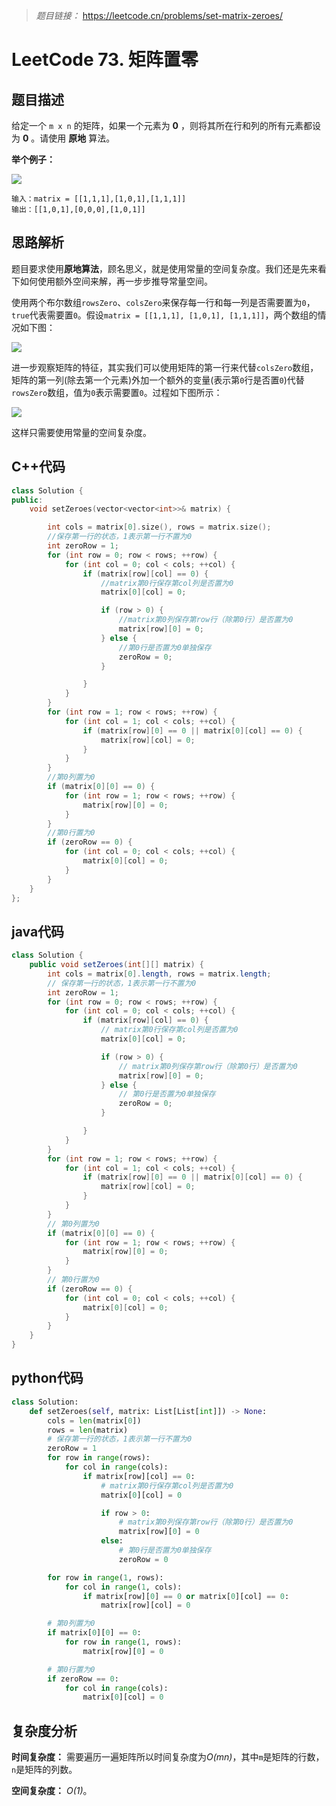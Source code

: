 > *题目链接：* https://leetcode.cn/problems/set-matrix-zeroes/

# LeetCode 73. 矩阵置零

## 题目描述

给定一个 `m x n` 的矩阵，如果一个元素为 **0** ，则将其所在行和列的所有元素都设为 **0** 。请使用 **原地** 算法。

**举个例子：**

![](https://gitee.com/ldtech007/picture/raw/master/pic/lc-0073-01.png)

```
输入：matrix = [[1,1,1],[1,0,1],[1,1,1]]
输出：[[1,0,1],[0,0,0],[1,0,1]]
```

## 思路解析

题目要求使用**原地算法**，顾名思义，就是使用常量的空间复杂度。我们还是先来看下如何使用额外空间来解，再一步步推导常量空间。

使用两个布尔数组`rowsZero`、`colsZero`来保存每一行和每一列是否需要置为`0`，`true`代表需要置`0`。假设`matrix = [[1,1,1], [1,0,1], [1,1,1]]`，两个数组的情况如下图：

![](https://gitee.com/ldtech007/picture/raw/master/pic/lc-0073-02.png)

进一步观察矩阵的特征，其实我们可以使用矩阵的第一行来代替`colsZero`数组，矩阵的第一列(除去第一个元素)外加一个额外的变量(表示第`0`行是否置`0`)代替`rowsZero`数组，值为`0`表示需要置`0`。过程如下图所示：

![](https://gitee.com/ldtech007/picture/raw/master/pic/lc-0073-03.png)

这样只需要使用常量的空间复杂度。

## C++代码

```cpp
class Solution {
public:
    void setZeroes(vector<vector<int>>& matrix) {

        int cols = matrix[0].size(), rows = matrix.size();
        //保存第一行的状态，1表示第一行不置为0
        int zeroRow = 1;
        for (int row = 0; row < rows; ++row) {
            for (int col = 0; col < cols; ++col) {
                if (matrix[row][col] == 0) {
                    //matrix第0行保存第col列是否置为0
                    matrix[0][col] = 0;

                    if (row > 0) {
                        //matrix第0列保存第row行（除第0行）是否置为0
                        matrix[row][0] = 0;
                    } else {
                        //第0行是否置为0单独保存
                        zeroRow = 0;
                    }

                }
            } 
        }
        for (int row = 1; row < rows; ++row) {
            for (int col = 1; col < cols; ++col) {
                if (matrix[row][0] == 0 || matrix[0][col] == 0) {
                    matrix[row][col] = 0;
                } 
            }
        }
        //第0列置为0
        if (matrix[0][0] == 0) {
            for (int row = 1; row < rows; ++row) {
                matrix[row][0] = 0;
            }
        }
        //第0行置为0
        if (zeroRow == 0) {
            for (int col = 0; col < cols; ++col) {
                matrix[0][col] = 0;
            }
        }
    }
};
```

## java代码

```java
class Solution {
    public void setZeroes(int[][] matrix) {
        int cols = matrix[0].length, rows = matrix.length;
        // 保存第一行的状态，1表示第一行不置为0
        int zeroRow = 1;
        for (int row = 0; row < rows; ++row) {
            for (int col = 0; col < cols; ++col) {
                if (matrix[row][col] == 0) {
                    // matrix第0行保存第col列是否置为0
                    matrix[0][col] = 0;

                    if (row > 0) {
                        // matrix第0列保存第row行（除第0行）是否置为0
                        matrix[row][0] = 0;
                    } else {
                        // 第0行是否置为0单独保存
                        zeroRow = 0;
                    }

                }
            } 
        }
        for (int row = 1; row < rows; ++row) {
            for (int col = 1; col < cols; ++col) {
                if (matrix[row][0] == 0 || matrix[0][col] == 0) {
                    matrix[row][col] = 0;
                } 
            }
        }
        // 第0列置为0
        if (matrix[0][0] == 0) {
            for (int row = 1; row < rows; ++row) {
                matrix[row][0] = 0;
            }
        }
        // 第0行置为0
        if (zeroRow == 0) {
            for (int col = 0; col < cols; ++col) {
                matrix[0][col] = 0;
            }
        }
    }
}
```

## python代码

```python
class Solution:
    def setZeroes(self, matrix: List[List[int]]) -> None:
        cols = len(matrix[0])
        rows = len(matrix)
        # 保存第一行的状态，1表示第一行不置为0
        zeroRow = 1
        for row in range(rows):
            for col in range(cols):
                if matrix[row][col] == 0:
                    # matrix第0行保存第col列是否置为0
                    matrix[0][col] = 0

                    if row > 0:
                        # matrix第0列保存第row行（除第0行）是否置为0
                        matrix[row][0] = 0
                    else:
                        # 第0行是否置为0单独保存
                        zeroRow = 0

        for row in range(1, rows):
            for col in range(1, cols):
                if matrix[row][0] == 0 or matrix[0][col] == 0:
                    matrix[row][col] = 0

        # 第0列置为0
        if matrix[0][0] == 0:
            for row in range(1, rows):
                matrix[row][0] = 0

        # 第0行置为0
        if zeroRow == 0:
            for col in range(cols):
                matrix[0][col] = 0
```

## 复杂度分析

**时间复杂度：** 需要遍历一遍矩阵所以时间复杂度为*O(mn)*，其中`m`是矩阵的行数，`n`是矩阵的列数。

**空间复杂度：** *O(1)*。

